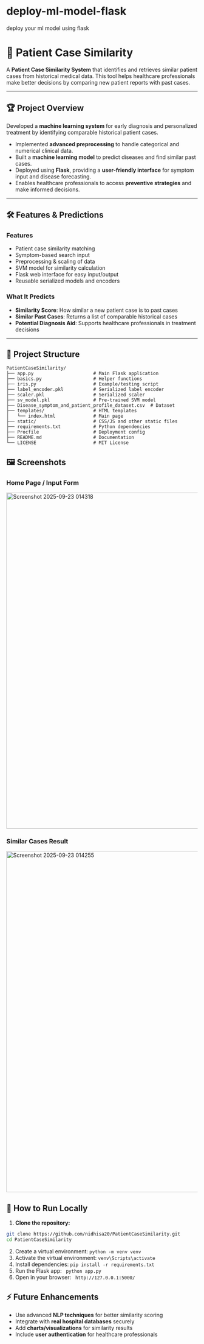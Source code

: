 # deploy-ml-model-flask
 deploy your ml model using flask

 # 🏥 Patient Case Similarity
 
A **Patient Case Similarity System** that identifies and retrieves similar patient cases from historical medical data. This tool helps healthcare professionals make better decisions by comparing new patient reports with past cases.

---

## 🏆 Project Overview

Developed a **machine learning system** for early diagnosis and personalized treatment by identifying comparable historical patient cases.  

- Implemented **advanced preprocessing** to handle categorical and numerical clinical data.  
- Built a **machine learning model** to predict diseases and find similar past cases.  
- Deployed using **Flask**, providing a **user-friendly interface** for symptom input and disease forecasting.  
- Enables healthcare professionals to access **preventive strategies** and make informed decisions.

---

## 🛠 Features & Predictions

### Features
- Patient case similarity matching  
- Symptom-based search input  
- Preprocessing & scaling of data  
- SVM model for similarity calculation  
- Flask web interface for easy input/output  
- Reusable serialized models and encoders  

### What It Predicts
- **Similarity Score**: How similar a new patient case is to past cases  
- **Similar Past Cases**: Returns a list of comparable historical cases  
- **Potential Diagnosis Aid**: Supports healthcare professionals in treatment decisions  

---

## 📁 Project Structure

```plaintext
PatientCaseSimilarity/
├── app.py                      # Main Flask application
├── basics.py                   # Helper functions
├── iris.py                     # Example/testing script
├── label_encoder.pkl           # Serialized label encoder
├── scaler.pkl                  # Serialized scaler
├── sv_model.pkl                # Pre-trained SVM model
├── Disease_symptom_and_patient_profile_dataset.csv  # Dataset
├── templates/                  # HTML templates
│   └── index.html              # Main page
├── static/                     # CSS/JS and other static files
├── requirements.txt            # Python dependencies
├── Procfile                    # Deployment config
├── README.md                   # Documentation
└── LICENSE                     # MIT License

```
## 🖼 Screenshots

### Home Page / Input Form

<img width="1654" height="883" alt="Screenshot 2025-09-23 014318" src="https://github.com/user-attachments/assets/963f05f4-6a16-462f-8d19-d4a8851ca5e3" />


### Similar Cases Result

<img width="1511" height="896" alt="Screenshot 2025-09-23 014255" src="https://github.com/user-attachments/assets/3d137d7d-215d-4c87-9bc4-29327d495655" />


## 🚀 How to Run Locally

1. **Clone the repository:**
```bash
git clone https://github.com/nidhisa20/PatientCaseSimilarity.git
cd PatientCaseSimilarity
```
2. Create a virtual environment:
   ```python -m venv venv```
3. Activate the virtual environment:
   ```venv\Scripts\activate```
4. Install dependencies:
    ```pip install -r requirements.txt ```
5. Run the Flask app:
    ``` python app.py```
6. Open in your browser:
  ``` http://127.0.0.1:5000/```

## ⚡ Future Enhancements

- Use advanced **NLP techniques** for better similarity scoring  
- Integrate with **real hospital databases** securely  
- Add **charts/visualizations** for similarity results  
- Include **user authentication** for healthcare professionals





 

